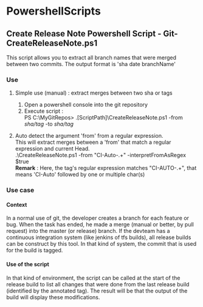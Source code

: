 # PowershellScripts

## Create Release Note Powershell Script - Git-CreateReleaseNote.ps1

This script allows you to extract all branch names that were merged between two commits.
The output format is 'sha date branchName'

### Use
1. Simple use (manual) : extract merges between two sha or tags  
   1. Open a powershell console into the git repository  
   2. Execute script :  
      PS C:\MyGitRepos> .\[ScriptPath]\CreateReleaseNote.ps1 -from *sha/tag* -to *sha/tag*
   
2. Auto detect the argument 'from' from a regular expression.  
This will extract merges between a 'from' that match a regular expression and current Head.  
.\CreateReleaseNote.ps1 -from "CI-Auto-.+" -interpretFromAsRegex $true  
**Remark** : Here, the tag's regular expression matches "CI-AUTO-.+", that means 'CI-Auto' followed by one or multiple char(s)

### Use case
#### Context
In a normal use of git, the developer creates a branch for each feature or bug. When the task has ended, he made a merge (manual or better, by pull request) into the master (or release) branch.
If the devteam has a continuous integration system (like jenkins of tfs builds), all release builds can be construct by this tool. In that kind of system, the commit that is used for the build is tagged.

#### Use of the script
In that kind of environment, the script can be called at the start of the release build to list all changes that were done from the last release build (identified by the annotated tag).
The result will be that the output of the build will display these modifications.

